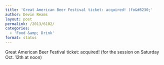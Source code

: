```yaml
---
title: 'Great American Beer Festival ticket: acquired! (fo&#8230;'
author: Devin Reams
layout: post
permalink: /2013/6102/
categories:
  - 'Food &amp; Drink'
format: status
---
```

Great American Beer Festival ticket: acquired! (for the session on Saturday Oct. 12th at noon)